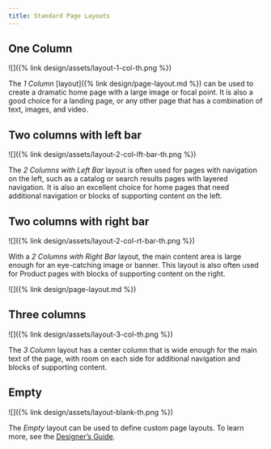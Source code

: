 ```yaml
---
title: Standard Page Layouts
---
```


## One Column

![]({% link design/assets/layout-1-col-th.png %})

The _1 Column_ [layout]({% link design/page-layout.md %}) can be used to create a dramatic home page with a large image or focal point. It is also a good choice for a landing page, or any other page that has a combination of text, images, and video.

## Two columns with left bar

![]({% link design/assets/layout-2-col-lft-bar-th.png %})

The _2 Columns with Left Bar_ layout is often used for pages with navigation on the left, such as a catalog or search results pages with layered navigation. It is also an excellent choice for home pages that need additional navigation or blocks of supporting content on the left.

## Two columns with right bar

![]({% link design/assets/layout-2-col-rt-bar-th.png %})

With a _2 Columns with Right Bar_ layout, the main content area is large enough for an eye-catching image or banner. This layout is also often used for Product pages with blocks of supporting content on the right.

![]({% link design/page-layout.md %})

## Three columns

![]({% link design/assets/layout-3-col-th.png %})

The _3 Column_ layout has a center column that is wide enough for the main text of the page, with room on each side for additional navigation and blocks of supporting content.

## Empty

![]({% link design/assets/layout-blank-th.png %})

The _Empty_ layout can be used to define custom page layouts. To learn more, see the [Designer’s Guide][1].

[1]: https://info2.magento.com/rs/magentosoftware/images/magentodesignguide.pdf
